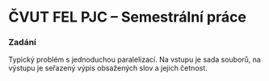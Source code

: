 <h1> ČVUT FEL PJC – Semestrální práce </h1>

<h3>Zadání</h3>
<p>Typický problém s jednoduchou paralelizací. Na vstupu je sada souborů, na výstupu je seřazený výpis obsažených slov a jejich četnost.</p>